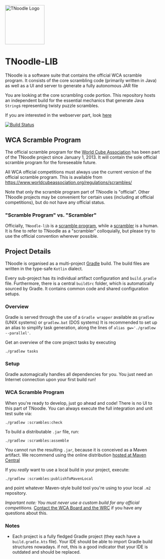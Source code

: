 <img src="./tnoodle_logo_1024.png" alt="TNoodle Logo" height="128px"/>

# TNoodle-LIB

TNoodle is a software suite that contains the official WCA scramble program. It consists of the core scrambling code (primarily written in Java) as well as a UI and server to generate a fully autonomous JAR file

You are looking at the core scrambling code portion.
This repository hosts an independent build for the essential mechanics that generate Java `String`s representing twisty puzzle scrambles.

If you are interested in the webserver part, look [here](https://github.com/thewca/tnoodle)

[![Build Status](https://github.com/thewca/tnoodle-lib/actions/workflows/gradle.yml/badge.svg)](https://github.com/thewca/tnoodle-lib/actions/workflows/gradle.yml)

## WCA Scramble Program

The official scramble program for the [World Cube Association](https://www.worldcubeassociation.org/) has been part of the TNoodle project since January 1, 2013. It will contain the sole official scramble program for the foreseeable future.

All WCA official competitions must always use the current version of the official scramble program. This is available from <https://www.worldcubeassociation.org/regulations/scrambles/>

Note that only the scramble program part of TNoodle is "official". Other TNoodle projects may be convenient for certain uses (including at official competitions), but do not have any official status.

### "Scramble Program" vs. "Scrambler"

Officially, `TNoodle-lib` is a [scramble program](https://www.worldcubeassociation.org/regulations/#4f), while a [scrambler](https://www.worldcubeassociation.org/regulations/#A2b) is a human. It is fine to refer to TNoodle as a "scrambler" colloquially, but please try to use the official convention wherever possible.

## Project Details

TNoodle is organised as a multi-project [Gradle](https://gradle.com) build. The build files are written in the type-safe `Kotlin` dialect.

Every sub-project has its individual artifact configuration and `build.gradle` file. Furthermore, there is a central `buildSrc` folder,
which is automatically sourced by Gradle. It contains common code and shared configuration setups.

### Overview

Gradle is served through the use of a `Gradle wrapper` available as `gradlew` (UNIX systems) or `gradlew.bat` (DOS systems)
It is recommended to set up an alias to simplify task generation, along the lines of `alias gw='./gradlew --parallel'`.

Get an overview of the core project tasks by executing

    ./gradlew tasks

### Setup

Gradle automagically handles all dependencies for you. You just need an Internet connection upon your first build run!

### WCA Scramble Program

When you're ready to develop, just go ahead and code! There is no UI to this part of TNoodle.
You can always execute the full integration and unit test suite via:

    ./gradlew :scrambles:check

To build a distributable `.jar` file, run:

    ./gradlew :scrambles:assemble

You cannot run the resulting `.jar`, because it is conceived as a Maven artifact.
We recommend using the online distribution [hosted at Maven Central](https://mvnrepository.com/artifact/org.worldcubeassociation.tnoodle)

If you _really_ want to use a local build in your project, execute:

    ./gradlew :scrambles:publishToMavenLocal

and point whatever Maven-style build tool you're using to your local `.m2` repository.

_Important note: You must never use a custom build for any official competitions._ [Contact the WCA Board and the WRC](https://www.worldcubeassociation.org/contact) if you have any questions about this.

### Notes

-   Each project is a fully fledged Gradle project (they each have a `build.gradle.kts` file). Your IDE should be able to import Gradle build structures nowadays. if not, this is a good indicator that your IDE is outdated and should be replaced.
